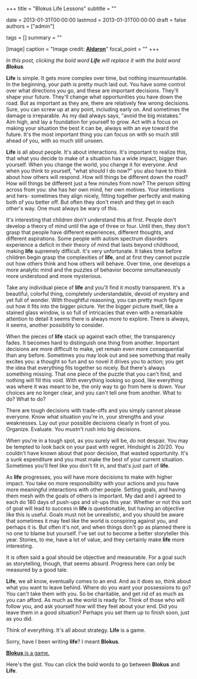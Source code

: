 +++
title = "Blokus Life Lessons"
subtitle = ""

date = 2013-01-31T00:00:00
lastmod = 2013-01-31T00:00:00
draft = false
authors = ["admin"]

tags = []
summary = ""

[image]
  caption = "Image credit: [**Aldaron**](https://commons.wikimedia.org/wiki/File:BlockusFinalBoardCloseUp.jpg)"
  focal_point = ""
+++

<i>In this post, clicking the bold word **<span class="blokus">Life</span>** will replace it with the bold word **<span class="blokus">Blokus</span>**.</i>

**<span class="blokus">Life</span>** is simple. It gets more complex over time, but nothing insurmountable. In the beginning, your path is pretty much laid out. You have some control over what directions you go, and these are important decisions. They'll shape your future. They'll change what opportunities you have down the road. But as important as they are, there are relatively few wrong decisions. Sure, you can screw up at any point, including early on. And sometimes the damage is irreparable. As my dad always says, "avoid the big mistakes." Aim high, and lay a foundation for yourself to grow. Act with a focus on making your situation the best it can be, always with an eye toward the future. It's the most important thing you can focus on with so much still ahead of you, with so much still unseen.

**<span class="blokus">Life</span>** is all about people. It's about interactions. It's important to realize this, that what you decide to make of a situation has a wide impact, bigger than yourself. When you change the world, you change it for everyone. And when you think to yourself, "what should I do now?" you also have to think about how others will respond. How will things be different down the road? How will things be different just a few minutes from now? The person sitting across from you: she has her own mind, her own motives. Your intentions and hers- sometimes they align nicely, fitting together perfectly and making both of you better off. But often they don't mesh and they get in each other's way. One must always be wary of this.

It's interesting that children don't understand this at first. People don't develop a theory of mind until the age of three or four. Until then, they don't grasp that people have different experiences, different thoughts, and different aspirations. Some people with autism spectrum disorders experience a deficit in their theory of mind that lasts beyond childhood, making **<span class="blokus">life</span>** supremely difficult. It's very unfortunate. It takes time before children begin grasp the complexities of **<span class="blokus">life</span>**, and at first they cannot puzzle out how others think and how others will behave. Over time, one develops a more analytic mind and the puzzles of behavior become simultaneously more understood and more mysterious.

Take any individual piece of **<span class="blokus">life</span>** and you'll find it mostly transparent. It's a beautiful, colorful thing, completely understandable, devoid of mystery and yet full of wonder. With thoughtful reasoning, you can pretty much figure out how it fits into the bigger picture. Yet the bigger picture itself, like a stained glass window, is so full of intricacies that even with a remarkable attention to detail it seems there is always more to explore. There is always, it seems, another possibility to consider.

When the pieces of **<span class="blokus">life</span>** stack up against each other, the transparency fades. It becomes hard to distinguish one thing from another. Important decisions are more difficult to make, yet remain even more consequential than any before. Sometimes you may look out and see something that really excites you: a thought so fun and so novel it drives you to action; you get the idea that everything fits together so nicely. But there's always something missing. That one piece of the puzzle that you can't find, and nothing will fill this void. With everything looking so good, like everything was where it was meant to be, the only way to go from here is down. Your choices are no longer clear, and you can't tell one from another. What to do? What to do?

There are tough decisions with trade-offs and you simply cannot please everyone. Know what situation you're in, your strengths and your weaknesses. Lay out your possible decisions clearly in front of you. Organize. Evaluate. You mustn't rush into big decisions.

When you're in a tough spot, as you surely will be, do not despair. You may be tempted to look back on your past with regret. Hindsight is 20/20. You couldn't have known about that poor decision, that wasted opportunity. It's a sunk expenditure and you must make the best of your current situation. Sometimes you'll feel like you don't fit in, and that's just part of **<span class="blokus">life</span>**.

As **<span class="blokus">life</span>** progresses, you will have more decisions to make with higher impact. You take on more responsibility with your actions and you have more meaningful interactions with other people. Setting goals, and having them mesh with the goals of others is important. My dad and I agreed to each do 180 days of push-ups and sit-ups this year. Whether or not this sort of goal will lead to success in **<span class="blokus">life</span>** is questionable, but having an objective like this is useful. Goals must not be unrealistic, and you should be aware that sometimes it may feel like the world is conspiring against you, and perhaps it is. But often it's not, and when things don't go as planned there is no one to blame but yourself. I've set out to become a better storyteller this year. Stories, to me, have a lot of value, and they certainly make **<span class="blokus">life</span>** more interesting.

It is often said a goal should be objective and measurable. For a goal such as storytelling, though, that seems absurd. Progress here can only be measured by a good tale.

**<span class="blokus">Life</span>**, we all know, eventually comes to an end. And as it does so, think about what you want to leave behind. Where do you want your possessions to go? You can't take them with you. So be charitable, and get rid of as much as you can afford. As much as the world is ready for. Think of those who will follow you, and ask yourself how will they feel about your end. Did you leave them in a good situation? Perhaps you set them up to finish soon, just as you did.

Think of everything. It's all about strategy. **<span class="blokus">Life</span>** is a game.

Sorry, have I been writing **<span class="blokus">life</span>**? I meant **<span class="blokus">Blokus</span>**.

[**<span class="blokus">Blokus</span>** is a game.](http://en.wikipedia.org/wiki/Blokus)

Here's the gist. You can click the bold words to go between **<span class="blokus">Blokus</span>** and **<span class="blokus">Life</span>**.
<script src="https://gist.github.com/dbieber/4693513.js"></script>
